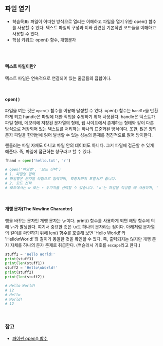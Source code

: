 ## 파일 열기

- 학습목표: 파일이 어떠한 방식으로 열리는 이해하고 파일을 열기 위한 open() 함수를 사용할 수 있다. 텍스트 파일의 구성과 이와 관련된 기본적인 코드들을 이해하고 사용할 수 있다.
- 핵심 키워드: open() 함수, 개행문자

<br></br>

#### 텍스트 파일이란?

텍스트 파일은 연속적으로 연결되어 있는 줄글들의 집합이다.

<br/>

####  open( )

파일을 여는 것은 `open()` 함수를 이용해 달성할 수 있다.
open() 함수는 `handle`을 반환하게 되고 handle은 파일에 대한 작업을 수행하기 위해 사용된다.
handle은 텍스트가 파일 형태, 메모리에 저장된 문자열의 형태, 웹 사이트에서 존재하는 형태와 같이 다른 방식으로 저장되어 있는 텍스트를 처리하는 하나의 표준화된 방식이다.
또한, 많은 양의 문자 파일을 한꺼번에 읽어 발생할 수 있는 성능의 문제를 점진적으로 읽어 방지한다.

핸들러는 파일 자체도 아니고 파일 안의 데이터도 아니다. 그저 파일에 접근할 수 있게 해준다. 즉, 파일에 접근하는 창구라고 할 수 있다.


```python
fhand = open('hello.txt', 'r')

# open('파일명', '모드 선택')
# 1. 파일명 입력
# 파일명은 문자열 타입으로 입력하며, 확장자까지 포함시켜 줍니다.
# 2. 모드 선택
# 모드에서는 w 또는 r 두가지를 선택할 수 있습니다. 'w'는 파일을 작성할 때 사용하며, 'r'은 파일을 읽을 때 사용합니다.
```

<br/>

#### 개행 문자(The Newline Character)

행을 바꾸는 문자인 개행 문자는 `\n`이다. print() 함수를 사용하게 되면 해당 함수에 의해 `\n`가 발생한다. 여기서 중요한 것은 `\n`도 하나의 문자라는 점이다. 아래처럼 문자열의 길이를 확인하기 위해 len() 함수를 호출해 보면 'Hello World!'와 'Hello\nWorld!'의 길이가 동일한 것을 확인할 수 있다.
즉, 출력되지는 않지만 개행 문자 자체를 하나의 문자 존재로 취급한다. (백슬래시 기호를 `escape`라고 한다.)

```python
stuff1 = 'Hello World!'
print(stuff1)
print(len(stuff1))
stuff2 = 'Hello\nWorld!'
print(stuff2)
print(len(stuff2))

# Hello World!
# 12
# Hello
# World!
# 12
```
<br/>

### 참고

- [파이썬 open() 함수](https://www.programiz.com/python-programming/methods/built-in/open)